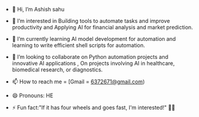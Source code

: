 - 👋 Hi, I’m Ashish sahu
- 👀 I’m interested in Building tools to automate tasks and improve productivity and Applying AI for financial analysis and market prediction.
- 🌱 I’m currently learning  AI model development for automation and learning to write efficient shell scripts for automation.

- 💞️ I’m looking to collaborate on Python automation projects and innovative AI applications , On projects involving AI in healthcare, biomedical research, or diagnostics.


- 📫 How to reach me = [Gmail = 6372671@gmail.com)
- 😄 Pronouns: HE
- ⚡ Fun fact:"If it has four wheels and goes fast, I'm interested!" 🚗💨

<!---
Ashish-s2/Ashish-s2 is a ✨ special ✨ repository because its `README.md` (this file) appears on your GitHub profile.
You can click the Preview link to take a look at your changes.
--->
